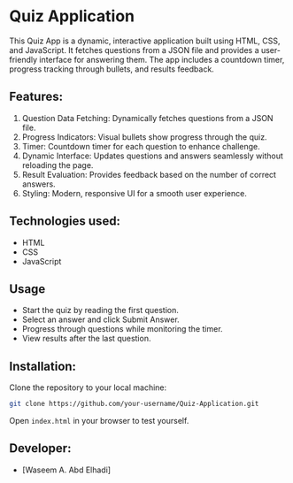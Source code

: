 # Quiz Application

This Quiz App is a dynamic, interactive application built using HTML, CSS, and JavaScript. It fetches questions from a JSON file and provides a user-friendly interface for answering them. The app includes a countdown timer, progress tracking through bullets, and results feedback.

## Features:
1. Question Data Fetching: Dynamically fetches questions from a JSON file.
2. Progress Indicators: Visual bullets show progress through the quiz.
3. Timer: Countdown timer for each question to enhance challenge.
4. Dynamic Interface: Updates questions and answers seamlessly without reloading the page.
5. Result Evaluation: Provides feedback based on the number of correct answers.
6. Styling: Modern, responsive UI for a smooth user experience.

## Technologies used:
- HTML
- CSS
- JavaScript

## Usage
- Start the quiz by reading the first question.
- Select an answer and click Submit Answer.
- Progress through questions while monitoring the timer.
- View results after the last question.

## Installation:
Clone the repository to your local machine:
```bash
git clone https://github.com/your-username/Quiz-Application.git
```
Open `index.html` in your browser to test yourself.

## Developer:
- [Waseem A. Abd Elhadi]
